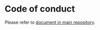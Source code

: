 # Code of conduct

Please refer to [document in main repository](https://github.com/peerhaven/peerhaven/blob/master/CODE_OF_CONDUCT.md).
